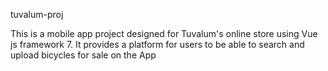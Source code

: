 
tuvalum-proj

This is a mobile app project designed for Tuvalum's online store using Vue js framework 7. It provides a platform for users to be able to search and upload bicycles for sale on the App
